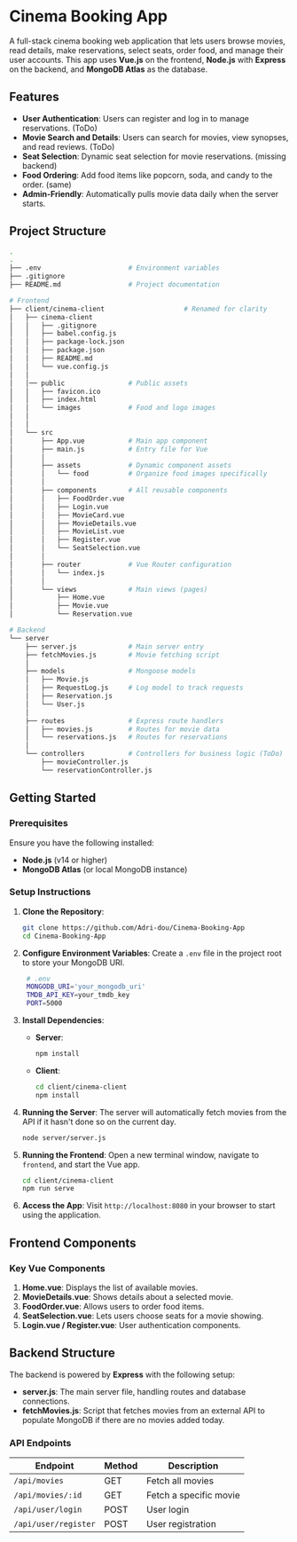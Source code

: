 
# Cinema Booking App

A full-stack cinema booking web application that lets users browse movies, read details, make reservations, select seats, order food, and manage their user accounts. This app uses **Vue.js** on the frontend, **Node.js** with **Express** on the backend, and **MongoDB Atlas** as the database.

## Features

- **User Authentication**: Users can register and log in to manage reservations. (ToDo)
- **Movie Search and Details**: Users can search for movies, view synopses, and read reviews. (ToDo)
- **Seat Selection**: Dynamic seat selection for movie reservations. (missing backend)
- **Food Ordering**: Add food items like popcorn, soda, and candy to the order. (same)
- **Admin-Friendly**: Automatically pulls movie data daily when the server starts.

## Project Structure

```bash
.
.
├── .env                      # Environment variables
├── .gitignore
├── README.md                 # Project documentation

# Frontend
├── client/cinema-client                    # Renamed for clarity
│   ├── cinema-client
│   │   ├── .gitignore
│   │   ├── babel.config.js
│   │   ├── package-lock.json
│   │   ├── package.json
│   │   ├── README.md
│   │   └── vue.config.js
│   │
│   │── public                # Public assets
│   │   ├── favicon.ico
│   │   ├── index.html
│   │   └── images            # Food and logo images
│   │    
│   │
│   └── src
│       ├── App.vue           # Main app component
│       ├── main.js           # Entry file for Vue
│       │
│       ├── assets            # Dynamic component assets
│       │   └── food          # Organize food images specifically
│       │
│       ├── components        # All reusable components
│       │   ├── FoodOrder.vue
│       │   ├── Login.vue
│       │   ├── MovieCard.vue
│       │   ├── MovieDetails.vue
│       │   ├── MovieList.vue
│       │   ├── Register.vue
│       │   └── SeatSelection.vue
│       │
│       ├── router            # Vue Router configuration
│       │   └── index.js
│       │
│       └── views             # Main views (pages)
│           ├── Home.vue
│           ├── Movie.vue
│           └── Reservation.vue

# Backend
└── server
    ├── server.js             # Main server entry
    ├── fetchMovies.js        # Movie fetching script
    │
    ├── models                # Mongoose models
    │   ├── Movie.js
    │   ├── RequestLog.js     # Log model to track requests
    │   ├── Reservation.js
    │   └── User.js
    │
    ├── routes                # Express route handlers
    │   ├── movies.js         # Routes for movie data
    │   └── reservations.js   # Routes for reservations
    │
    └── controllers           # Controllers for business logic (ToDo)
        ├── movieController.js
        └── reservationController.js

```

## Getting Started

### Prerequisites

Ensure you have the following installed:

- **Node.js** (v14 or higher)
- **MongoDB Atlas** (or local MongoDB instance)

### Setup Instructions

1. **Clone the Repository**:
   ```bash
   git clone https://github.com/Adri-dou/Cinema-Booking-App
   cd Cinema-Booking-App
   ```

2. **Configure Environment Variables**:
   Create a `.env` file in the project root to store your MongoDB URI.

   ```bash
    # .env
    MONGODB_URI='your_mongodb_uri'
    TMDB_API_KEY=your_tmdb_key
    PORT=5000
   ```

3. **Install Dependencies**:

   - **Server**:
     ```bash
     npm install
     ```

   - **Client**:
     ```bash
     cd client/cinema-client
     npm install
     ```

4. **Running the Server**:
   The server will automatically fetch movies from the API if it hasn't done so on the current day.

   ```bash
   node server/server.js
   ```

5. **Running the Frontend**:
   Open a new terminal window, navigate to `frontend`, and start the Vue app.

   ```bash
   cd client/cinema-client
   npm run serve
   ```

6. **Access the App**:
   Visit `http://localhost:8080` in your browser to start using the application.

## Frontend Components

### Key Vue Components

1. **Home.vue**: Displays the list of available movies.
2. **MovieDetails.vue**: Shows details about a selected movie.
3. **FoodOrder.vue**: Allows users to order food items.
4. **SeatSelection.vue**: Lets users choose seats for a movie showing.
5. **Login.vue / Register.vue**: User authentication components.

## Backend Structure

The backend is powered by **Express** with the following setup:

- **server.js**: The main server file, handling routes and database connections.
- **fetchMovies.js**: Script that fetches movies from an external API to populate MongoDB if there are no movies added today.

### API Endpoints

| Endpoint           | Method | Description                    |
|--------------------|--------|--------------------------------|
| `/api/movies`      | GET    | Fetch all movies              |
| `/api/movies/:id`  | GET    | Fetch a specific movie        |
| `/api/user/login`  | POST   | User login                    |
| `/api/user/register` | POST | User registration             |

